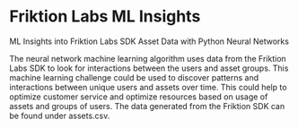 # Friktion Labs ML Insights
ML Insights into Friktion Labs SDK Asset Data with Python Neural Networks

The neural network machine learning algorithm uses data from the Friktion Labs SDK to look for interactions between the users and asset groups. This machine learning challenge could be used to discover patterns and interactions between unique users and assets over time. This could help to optimize customer service and optimize resources based on usage of assets and groups of users. The data generated from the Friktion SDK can be found under assets.csv.

